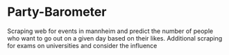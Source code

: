 # Party-Barometer
Scraping web for events in mannheim and predict the number of people who want to go out on a given day based on their likes.
Additional scraping for exams on universities and consider the influence
